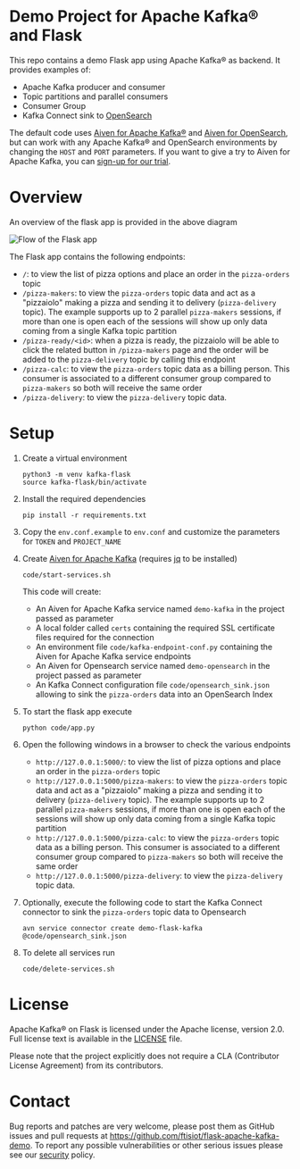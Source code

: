 Demo Project for Apache Kafka® and Flask
========================================

This repo contains a demo Flask app using Apache Kafka® as backend. It provides examples of:

* Apache Kafka producer and consumer
* Topic partitions and parallel consumers
* Consumer Group
* Kafka Connect sink to [OpenSearch](https://developer.aiven.io/docs/products/opensearch/index.html)

The default code uses [Aiven for Apache Kafka®](https://developer.aiven.io/docs/products/kafka/index.html) and [Aiven for OpenSearch](https://developer.aiven.io/docs/products/opensearch/index.html), but can work with any Apache Kafka® and OpenSearch environments by changing the `HOST` and `PORT` parameters. If you want to give a try to Aiven for Apache Kafka, you can [sign-up for our trial](https://console.aiven.io/signup?utm_source=github&utm_medium=blog&utm_campaign=flask_kafka).

Overview
========
An overview of the flask app is provided in the above diagram

![Flow of the Flask app](img/overall-diagram.jpg)

The Flask app contains the following endpoints:

* `/`: to view the list of pizza options and place an order in the `pizza-orders` topic
* `/pizza-makers`: to view the `pizza-orders` topic data and act as a "pizzaiolo" making a pizza and sending it to delivery (`pizza-delivery` topic). The example supports up to 2 parallel `pizza-makers` sessions, if more than one is open each of the sessions will show up only data coming from a single Kafka topic partition
* `/pizza-ready/<id>`: when a pizza is ready, the pizzaiolo will be able to click the related button in `/pizza-makers` page and the order will be added to the `pizza-delivery` topic by calling this endpoint
* `/pizza-calc`: to view the `pizza-orders` topic data as a billing person. This consumer is associated to a different consumer group compared to `pizza-makers` so both will receive the same order
* `/pizza-delivery`: to view the `pizza-delivery` topic data.

Setup
============

1. Create a virtual environment

   ```
   python3 -m venv kafka-flask
   source kafka-flask/bin/activate
   ```

2. Install the required dependencies

   ```
   pip install -r requirements.txt
   ```

3. Copy the `env.conf.example` to `env.conf` and customize the parameters for `TOKEN` and `PROJECT_NAME`

4. Create [Aiven for Apache Kafka]() (requires [jq](https://stedolan.github.io/jq/) to be installed)

   ```
   code/start-services.sh
   ```

   This code will create:

   * An Aiven for Apache Kafka service named `demo-kafka` in the project passed as parameter
   * A local folder called `certs` containing the required SSL certificate files required for the connection
   * An environment file `code/kafka-endpoint-conf.py` containing the Aiven for Apache Kafka service endpoints
   * An Aiven for Opensearch service named `demo-opensearch` in the project passed as parameter
   * An Kafka Connect configuration file `code/opensearch_sink.json` allowing to sink the `pizza-orders` data into an OpenSearch Index

5. To start the flask app execute

   ```
   python code/app.py
   ```

6. Open the following windows in a browser to check the various endpoints

   * `http://127.0.0.1:5000/`: to view the list of pizza options and place an order in the `pizza-orders` topic
   * `http://127.0.0.1:5000/pizza-makers`: to view the `pizza-orders` topic data and act as a "pizzaiolo" making a pizza and sending it to delivery (`pizza-delivery` topic). The example supports up to 2 parallel `pizza-makers` sessions, if more than one is open each of the sessions will show up only data coming from a single Kafka topic partition
   * `http://127.0.0.1:5000/pizza-calc`: to view the `pizza-orders` topic data as a billing person. This consumer is associated to a different consumer group compared to `pizza-makers` so both will receive the same order
   * `http://127.0.0.1:5000/pizza-delivery`: to view the `pizza-delivery` topic data.

7. Optionally, execute the following code to start the Kafka Connect connector to sink the `pizza-orders` topic data to Opensearch

    ```
    avn service connector create demo-flask-kafka @code/opensearch_sink.json
    ```

8. To delete all services run

   ```
   code/delete-services.sh
   ```


License
============
Apache Kafka® on Flask is licensed under the Apache license, version 2.0. Full license text is available in the [LICENSE](LICENSE) file.

Please note that the project explicitly does not require a CLA (Contributor License Agreement) from its contributors.

Contact
============
Bug reports and patches are very welcome, please post them as GitHub issues and pull requests at https://github.com/ftisiot/flask-apache-kafka-demo. 
To report any possible vulnerabilities or other serious issues please see our [security](SECURITY.md) policy.
